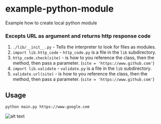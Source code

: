 # example-python-module
Example how to create local python module

### Excepts URL as argument and returns http response code
1. `./lib/__init__.py` - Tells the interpreter to look for files as modules.
2. `import lib.http_code` - `http_code.py` is a file in the `lib` subdirectory.
3. `http_code.check(site)` - is how to you reference the class, then the method, then pass a parameter. (`site = 'https://www.github.com'`)
4. `import lib.validate` - `validate.py` is a file in the `lib` subdirectory.
5. `validate.url(site)` - is how to you reference the class, then the method, then pass a parameter. (`site = 'https://www.github.com'`)

## Usage

```
python main.py https://www.google.com
```
![alt text](https://i.imgur.com/qhpwAgK.png)
